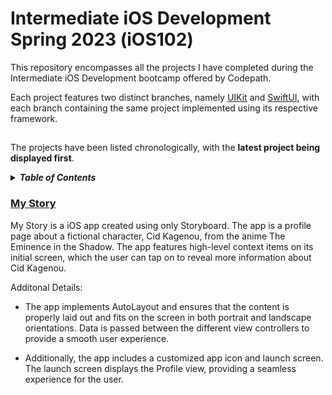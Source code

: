 # Intermediate iOS Development Spring 2023 (iOS102)
This repository encompasses all the projects I have completed during the Intermediate iOS Development bootcamp offered by Codepath. 

Each project features two distinct branches, namely [UIKit](https://developer.apple.com/documentation/uikit) and [SwiftUI](https://developer.apple.com/documentation/swiftui/), with each branch containing the same project implemented using its respective framework.
##
The projects have been listed chronologically, with the <strong>latest project being displayed first</strong>.

<details>
<summary><strong><em>Table of Contents</em></strong></summary>

* [My Story](#MyStory)

</details>

### [My Story](mystory)<a name="MyStory"></a>

My Story is a iOS app created using only Storyboard. The app is a profile page about a fictional character, Cid Kagenou, from the anime The Eminence in the Shadow. The app features high-level context items on its initial screen, which the user can tap on to reveal more information about Cid Kagenou.

Additonal Details:
- The app implements AutoLayout and ensures that the content is properly laid out and fits on the screen in both portrait and landscape orientations. Data is passed between the different view controllers to provide a smooth user experience.

- Additionally, the app includes a customized app icon and launch screen. The launch screen displays the Profile view, providing a seamless experience for the user.
